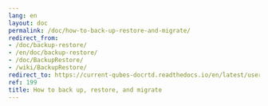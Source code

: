 ```yaml
---
lang: en
layout: doc
permalink: /doc/how-to-back-up-restore-and-migrate/
redirect_from:
- /doc/backup-restore/
- /en/doc/backup-restore/
- /doc/BackupRestore/
- /wiki/BackupRestore/
redirect_to: https://current-qubes-docrtd.readthedocs.io/en/latest/user/how-to-guides/how-to-back-up-restore-and-migrate.html
ref: 199
title: How to back up, restore, and migrate
---
```

